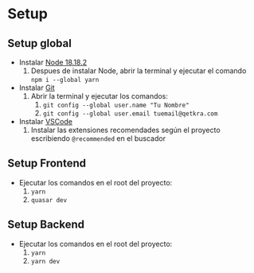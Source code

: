 
# Setup

## Setup global

- Instalar [Node 18.18.2](https://nodejs.org/es)
  1. Despues de instalar Node, abrir la terminal y ejecutar el comando `npm i --global yarn`
- Instalar [Git](https://git-scm.com/downloads)
  1. Abrir la terminal y ejecutar los comandos:
     1. `git config --global user.name "Tu Nombre"`
     2. `git config --global user.email tuemail@qetkra.com`
- Instalar [VSCode](https://code.visualstudio.com/download)
  1. Instalar las extensiones recomendades según el proyecto escribiendo `@recommended` en el buscador

## Setup Frontend

- Ejecutar los comandos en el root del proyecto:
  1. `yarn`
  2. `quasar dev`

## Setup Backend

- Ejecutar los comandos en el root del proyecto:
  1. `yarn`
  2. `yarn dev`
